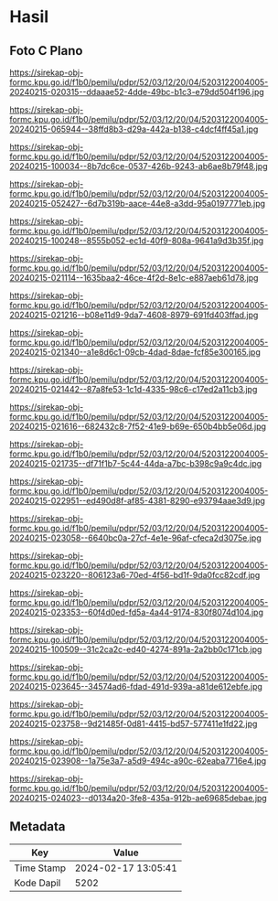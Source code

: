 # Hasil

## Foto C Plano

https://sirekap-obj-formc.kpu.go.id/f1b0/pemilu/pdpr/52/03/12/20/04/5203122004005-20240215-020315--ddaaae52-4dde-49bc-b1c3-e79dd504f196.jpg

https://sirekap-obj-formc.kpu.go.id/f1b0/pemilu/pdpr/52/03/12/20/04/5203122004005-20240215-065944--38ffd8b3-d29a-442a-b138-c4dcf4ff45a1.jpg

https://sirekap-obj-formc.kpu.go.id/f1b0/pemilu/pdpr/52/03/12/20/04/5203122004005-20240215-100034--8b7dc6ce-0537-426b-9243-ab6ae8b79f48.jpg

https://sirekap-obj-formc.kpu.go.id/f1b0/pemilu/pdpr/52/03/12/20/04/5203122004005-20240215-052427--6d7b319b-aace-44e8-a3dd-95a0197771eb.jpg

https://sirekap-obj-formc.kpu.go.id/f1b0/pemilu/pdpr/52/03/12/20/04/5203122004005-20240215-100248--8555b052-ec1d-40f9-808a-9641a9d3b35f.jpg

https://sirekap-obj-formc.kpu.go.id/f1b0/pemilu/pdpr/52/03/12/20/04/5203122004005-20240215-021114--1635baa2-46ce-4f2d-8e1c-e887aeb61d78.jpg

https://sirekap-obj-formc.kpu.go.id/f1b0/pemilu/pdpr/52/03/12/20/04/5203122004005-20240215-021216--b08e11d9-9da7-4608-8979-691fd403ffad.jpg

https://sirekap-obj-formc.kpu.go.id/f1b0/pemilu/pdpr/52/03/12/20/04/5203122004005-20240215-021340--a1e8d6c1-09cb-4dad-8dae-fcf85e300165.jpg

https://sirekap-obj-formc.kpu.go.id/f1b0/pemilu/pdpr/52/03/12/20/04/5203122004005-20240215-021442--87a8fe53-1c1d-4335-98c6-c17ed2a11cb3.jpg

https://sirekap-obj-formc.kpu.go.id/f1b0/pemilu/pdpr/52/03/12/20/04/5203122004005-20240215-021616--682432c8-7f52-41e9-b69e-650b4bb5e06d.jpg

https://sirekap-obj-formc.kpu.go.id/f1b0/pemilu/pdpr/52/03/12/20/04/5203122004005-20240215-021735--df71f1b7-5c44-44da-a7bc-b398c9a9c4dc.jpg

https://sirekap-obj-formc.kpu.go.id/f1b0/pemilu/pdpr/52/03/12/20/04/5203122004005-20240215-022951--ed490d8f-af85-4381-8290-e93794aae3d9.jpg

https://sirekap-obj-formc.kpu.go.id/f1b0/pemilu/pdpr/52/03/12/20/04/5203122004005-20240215-023058--6640bc0a-27cf-4e1e-96af-cfeca2d3075e.jpg

https://sirekap-obj-formc.kpu.go.id/f1b0/pemilu/pdpr/52/03/12/20/04/5203122004005-20240215-023220--806123a6-70ed-4f56-bd1f-9da0fcc82cdf.jpg

https://sirekap-obj-formc.kpu.go.id/f1b0/pemilu/pdpr/52/03/12/20/04/5203122004005-20240215-023353--60f4d0ed-fd5a-4a44-9174-830f8074d104.jpg

https://sirekap-obj-formc.kpu.go.id/f1b0/pemilu/pdpr/52/03/12/20/04/5203122004005-20240215-100509--31c2ca2c-ed40-4274-891a-2a2bb0c171cb.jpg

https://sirekap-obj-formc.kpu.go.id/f1b0/pemilu/pdpr/52/03/12/20/04/5203122004005-20240215-023645--34574ad6-fdad-491d-939a-a81de612ebfe.jpg

https://sirekap-obj-formc.kpu.go.id/f1b0/pemilu/pdpr/52/03/12/20/04/5203122004005-20240215-023758--9d21485f-0d81-4415-bd57-577411e1fd22.jpg

https://sirekap-obj-formc.kpu.go.id/f1b0/pemilu/pdpr/52/03/12/20/04/5203122004005-20240215-023908--1a75e3a7-a5d9-494c-a90c-62eaba7716e4.jpg

https://sirekap-obj-formc.kpu.go.id/f1b0/pemilu/pdpr/52/03/12/20/04/5203122004005-20240215-024023--d0134a20-3fe8-435a-912b-ae69685debae.jpg


## Metadata

| Key        | Value               |
| ---------- | ------------------- |
| Time Stamp | 2024-02-17 13:05:41 |
| Kode Dapil | 5202                |



